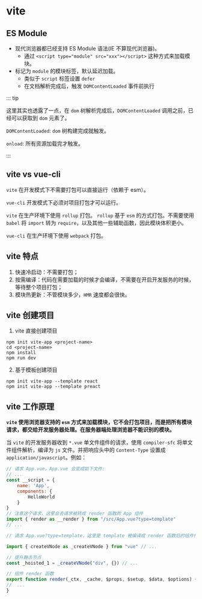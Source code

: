 # vite

## ES Module

- 现代浏览器都已经支持 ES Module 语法(IE 不算现代浏览器)。
  - 通过 `<script type="module" src="xxx"></script>` 这种方式来加载模块。
- 标记为 `module` 的模块标签，默认延迟加载。
  - 类似于 `script` 标签设置 `defer`
  - 在文档解析完成后，触发 `DOMContentLoaded` 事件前执行

::: tip

这里其实也透露了一点，在 `dom` 树解析完成后，`DOMContentLoaded` 调用之前，已经可以获取到 `dom` 元素了。

`DOMContentLoaded`: `dom` 树构建完成就触发。

`onload`: 所有资源加载完才触发。

:::

## vite vs vue-cli

`vite` 在开发模式下不需要打包可以直接运行（依赖于 esm）。

`vue-cli` 开发模式下必须对项目打包才可以运行。

`vite` 在生产环境下使用 `rollup` 打包。 `rollup` 基于 `esm` 的方式打包。不需要使用 `babel` 将 `import` 转为 `require`，以及其他一些辅助函数，因此模块体积更小。

`vue-cli` 在生产环境下使用 `webpack` 打包。

## vite 特点

1. 快速冷启动：不需要打包；
2. 按需编译：代码在需要加载的时候才会编译，不需要在开启开发服务的时候，等待整个项目打包；
3. 模块热更新：不管模块多少，`HMR` 速度都会很快。

## vite 创建项目

1. vite 直接创建项目

```shell
npm init vite-app <project-name>
cd <project-name>
npm install
npm run dev
```

2. 基于模板创建项目

```shell
npm init vite-app --template react
npm init vite-app --template preact
```

## vite 工作原理

**`vite` 使用浏览器支持的 `esm` 方式来加载模块，它不会打包项目，而是把所有模块请求，都交给开发服务器处理。在服务器端处理浏览器不能识别的模块。**

当 `vite` 的开发服务器收到 `*.vue` 单文件组件的请求，使用 `compiler-sfc` 将单文件组件解析，编译为 `js` 文件。并把响应头中的 `Content-Type` 设置成 `application/javascript`。例如：

```js
// 请求 App.vue。App.vue 会变成如下文件:
// ...
const __script = {
    name: 'App',
    components: {
        HelloWorld
    }
}
// 注意这个请求，这里会去请求被转成 render 函数的 App 组件
import { render as __render } from "/src/App.vue?type=template"
// ...

// 请求 App.vue?type=template，这里是 template 被编译成 render 函数后的组件代码

import { createVNode as _createVNode } from "vue" // ...  

// 提升静态节点
const _hoisted_1 = _createVNode("div", {}) // ...

// 组件 render 函数
export function render(_ctx, _cache, $props, $setup, $data, $options) {
//  ...
}

```
